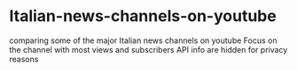 # Italian-news-channels-on-youtube
comparing some of the major Italian news channels on youtube
Focus on the channel with most views and subscribers
API info are hidden for privacy reasons
